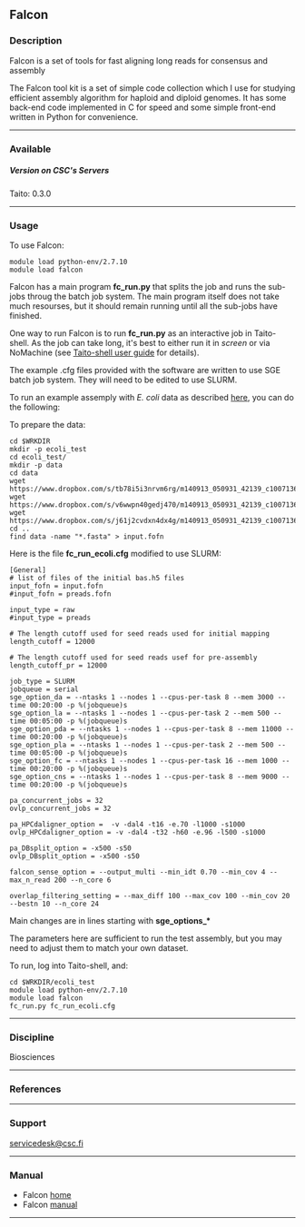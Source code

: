 ## Falcon

### Description

Falcon is a set of tools for fast aligning long reads for consensus and
assembly

The Falcon tool kit is a set of simple code collection which I use for
studying efficient assembly algorithm for haploid and diploid genomes.
It has some back-end code implemented in C for speed and some simple
front-end written in Python for convenience.

------------------------------------------------------------------------

### Available

##### Version on CSC's Servers

  
Taito: 0.3.0

------------------------------------------------------------------------

### Usage

To use Falcon:

    module load python-env/2.7.10
    module load falcon

Falcon has a main program **fc\_run.py** that splits the job and runs
the sub-jobs throug the batch job system. The main program itself does
not take much resourses, but it should remain running until all the
sub-jobs have finished.

One way to run Falcon is to run **fc\_run.py** as an interactive job in
Taito-shell. As the job can take long, it's best to either run it in
*screen* or via NoMachine (see [Taito-shell user guide] for details).

The example .cfg files provided with the software are written to use SGE
batch job system. They will need to be edited to use SLURM.

To run an example assemply with *E. coli* data as described [here], you
can do the following:

To prepare the data:

    cd $WRKDIR
    mkdir -p ecoli_test
    cd ecoli_test/
    mkdir -p data
    cd data
    wget https://www.dropbox.com/s/tb78i5i3nrvm6rg/m140913_050931_42139_c100713652400000001823152404301535_s1_p0.1.subreads.fasta
    wget https://www.dropbox.com/s/v6wwpn40gedj470/m140913_050931_42139_c100713652400000001823152404301535_s1_p0.2.subreads.fasta
    wget https://www.dropbox.com/s/j61j2cvdxn4dx4g/m140913_050931_42139_c100713652400000001823152404301535_s1_p0.3.subreads.fasta
    cd ..
    find data -name "*.fasta" > input.fofn

Here is the file **fc\_run\_ecoli.cfg** modified to use SLURM:

    [General]
    # list of files of the initial bas.h5 files
    input_fofn = input.fofn
    #input_fofn = preads.fofn

    input_type = raw
    #input_type = preads

    # The length cutoff used for seed reads used for initial mapping
    length_cutoff = 12000

    # The length cutoff used for seed reads usef for pre-assembly
    length_cutoff_pr = 12000

    job_type = SLURM
    jobqueue = serial
    sge_option_da = --ntasks 1 --nodes 1 --cpus-per-task 8 --mem 3000 --time 00:20:00 -p %(jobqueue)s
    sge_option_la = --ntasks 1 --nodes 1 --cpus-per-task 2 --mem 500 --time 00:05:00 -p %(jobqueue)s
    sge_option_pda = --ntasks 1 --nodes 1 --cpus-per-task 8 --mem 11000 --time 00:20:00 -p %(jobqueue)s
    sge_option_pla = --ntasks 1 --nodes 1 --cpus-per-task 2 --mem 500 --time 00:05:00 -p %(jobqueue)s
    sge_option_fc = --ntasks 1 --nodes 1 --cpus-per-task 16 --mem 1000 --time 00:20:00 -p %(jobqueue)s
    sge_option_cns = --ntasks 1 --nodes 1 --cpus-per-task 8 --mem 9000 --time 00:20:00 -p %(jobqueue)s

    pa_concurrent_jobs = 32
    ovlp_concurrent_jobs = 32

    pa_HPCdaligner_option =  -v -dal4 -t16 -e.70 -l1000 -s1000
    ovlp_HPCdaligner_option = -v -dal4 -t32 -h60 -e.96 -l500 -s1000

    pa_DBsplit_option = -x500 -s50
    ovlp_DBsplit_option = -x500 -s50

    falcon_sense_option = --output_multi --min_idt 0.70 --min_cov 4 --max_n_read 200 --n_core 6

    overlap_filtering_setting = --max_diff 100 --max_cov 100 --min_cov 20 --bestn 10 --n_core 24

Main changes are in lines starting with **sge\_options\_\***

The parameters here are sufficient to run the test assembly, but you may
need to adjust them to match your own dataset.

To run, log into Taito-shell, and:

    cd $WRKDIR/ecoli_test
    module load python-env/2.7.10
    module load falcon
    fc_run.py fc_run_ecoli.cfg

------------------------------------------------------------------------

### Discipline

Biosciences  

------------------------------------------------------------------------

### References

------------------------------------------------------------------------

### Support

servicedesk@csc.fi

------------------------------------------------------------------------

### Manual

-   Falcon [home]
-   Falcon [manual]

------------------------------------------------------------------------

  [Taito-shell user guide]: https://research.csc.fi/taito-shell-user-guide
  [here]: https://github.com/PacificBiosciences/FALCON/wiki/Setup%3A-Complete-example
  [home]: https://github.com/PacificBiosciences/FALCON/wiki
  [manual]: https://github.com/PacificBiosciences/FALCON/wiki/Manual
